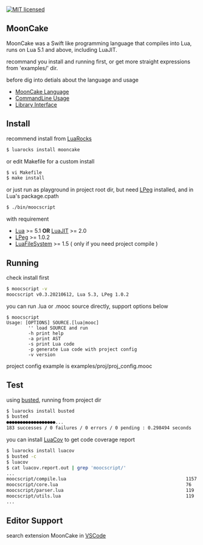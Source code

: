 
[![MIT licensed][1]][2]


[1]: https://img.shields.io/badge/license-MIT-blue.svg
[2]: LICENSE

## MoonCake

MoonCake was a Swift like programming language that compiles into Lua, runs on Lua 5.1 and above, including LuaJIT.

recommand you install and running first, or get more straight expressions from 'examples/' dir.

before dig into detials about the language and usage

- [MoonCake Language](docs/language.md)
- [CommandLine Usage](docs/cmdline.md)
- [Library Interface](docs/library.md)

## Install

recommend install from [LuaRocks](https://luarocks.org/)

```sh
$ luarocks install mooncake
```

or edit Makefile for a custom install

```sh
$ vi Makefile
$ make install
```

or just run as playground in project root dir, but need [LPeg](http://www.inf.puc-rio.br/~roberto/lpeg/) installed, and in Lua's package.cpath

```sh
$ ./bin/moocscript
```

with requirement

- [Lua](https://www.lua.org/) >= 5.1 **OR** [LuaJIT](https://luajit.org/) >= 2.0
- [LPeg](http://www.inf.puc-rio.br/~roberto/lpeg/) >= 1.0.2
- [LuaFileSystem](http://keplerproject.github.io/luafilesystem/) >= 1.5 ( only if you need project compile )

## Running

check install first

```sh
$ moocscript -v
moocscript v0.3.20210612, Lua 5.3, LPeg 1.0.2
```

you can run .lua or .mooc source directly, support options below

```
$ moocscript
Usage: [OPTIONS] SOURCE.[lua|mooc]
        '' load SOURCE and run
        -h print help
        -a print AST
        -s print Lua code
        -p generate Lua code with project config
        -v version
```

project config example is examples/proj/proj_config.mooc

## Test

using [busted](https://olivinelabs.com/busted/), running from project dir

```sh
$ luarocks install busted
$ busted
●●●●●●●●●●●●●●●●●●...
183 successes / 0 failures / 0 errors / 0 pending : 0.298494 seconds
```

you can install [LuaCov](https://keplerproject.github.io/luacov/) to get code coverage report

```sh
$ luarocks install luacov
$ busted -c
$ luacov
$ cat luacov.report.out | grep 'moocscript/'
...
moocscript/compile.lua                                            1157 12     98.97%
moocscript/core.lua                                               76   1      98.70%
moocscript/parser.lua                                             119  0      100.00%
moocscript/utils.lua                                              119  12     90.84%
...
```

## Editor Support

search extension MoonCake in [VSCode](https://code.visualstudio.com/)